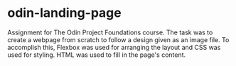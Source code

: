 # odin-landing-page
Assignment for The Odin Project Foundations course. The task was to create a webpage from scratch to follow a design given as an image file. To accomplish this, Flexbox was used for arranging the layout and CSS was used for styling. HTML was used to fill in the page's content.
